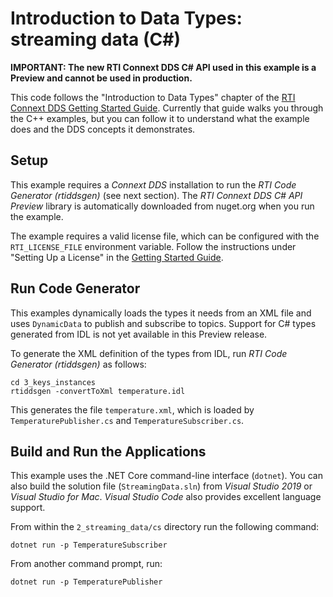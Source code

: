 # Introduction to Data Types: streaming data (C#)

**IMPORTANT: The new RTI Connext DDS C# API used in this example is a Preview
and cannot be used in production.**

This code follows the "Introduction to Data Types" chapter of the
[RTI Connext DDS Getting Started Guide](https://community.rti.com/static/documentation/connext-dds/6.0.1/doc/manuals/connext_dds/getting_started/index.html).
Currently that guide walks you through the C++ examples, but you can follow it to
understand what the example does and the DDS concepts it demonstrates.

## Setup
This example requires a *Connext DDS* installation to run the *RTI Code Generator (rtiddsgen)* (see next section). The *RTI Connext DDS C# API Preview* library is
automatically downloaded from nuget.org when you run the example.

The example requires a valid license file, which can be configured with
the `RTI_LICENSE_FILE` environment variable. Follow the instructions under
"Setting Up a License" in the [Getting Started Guide](https://community.rti.com/static/documentation/connext-dds/6.0.1/doc/manuals/connext_dds/getting_started/index.html).

## Run Code Generator
This examples dynamically loads the types it needs from an XML file and uses
`DynamicData` to publish and subscribe to topics. Support for C# types generated
from IDL is not yet available in this Preview release.

To generate the XML definition of the types from IDL, run
*RTI Code Generator (rtiddsgen)* as follows:

```
cd 3_keys_instances
rtiddsgen -convertToXml temperature.idl
```

This generates the file `temperature.xml`, which is loaded by `TemperaturePublisher.cs`
and `TemperatureSubscriber.cs`.

## Build and Run the Applications

This example uses the .NET Core command-line interface (`dotnet`). You can also
build the solution file (`StreamingData.sln`) from *Visual Studio 2019* or
*Visual Studio for Mac*. *Visual Studio Code* also provides excellent language
support.

From within the `2_streaming_data/cs` directory run the following command:

```
dotnet run -p TemperatureSubscriber
```

From another command prompt, run:

```
dotnet run -p TemperaturePublisher
```
